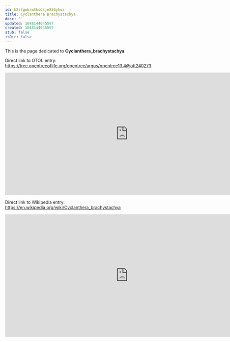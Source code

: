 ```yaml
---
id: k2sfgwbrm5ksdsje836yhuz
title: Cyclanthera Brachystachya
desc: ''
updated: 1648144045597
created: 1648144045597
stub: false
isDir: false
---
```

This is the page dedicated to **Cyclanthera_brachystachya**


Direct link to OTOL entry: https://tree.opentreeoflife.org/opentree/argus/opentree13.4@ott240273



<html>
    <body>
    <iframe src="https://tree.opentreeoflife.org/opentree/argus/opentree13.4@ott240273"
    width="800" height="400" frameborder="0" allowfullscreen> </iframe>
    </body>
</html>
    


Direct link to Wikipedia entry: https://en.wikipedia.org/wiki/Cyclanthera_brachystachya



<html>
    <body>
    <iframe src="https://en.wikipedia.org/wiki/Cyclanthera_brachystachya"
    width="800" height="400" frameborder="0" allowfullscreen> </iframe>
    </body>
</html>
    
